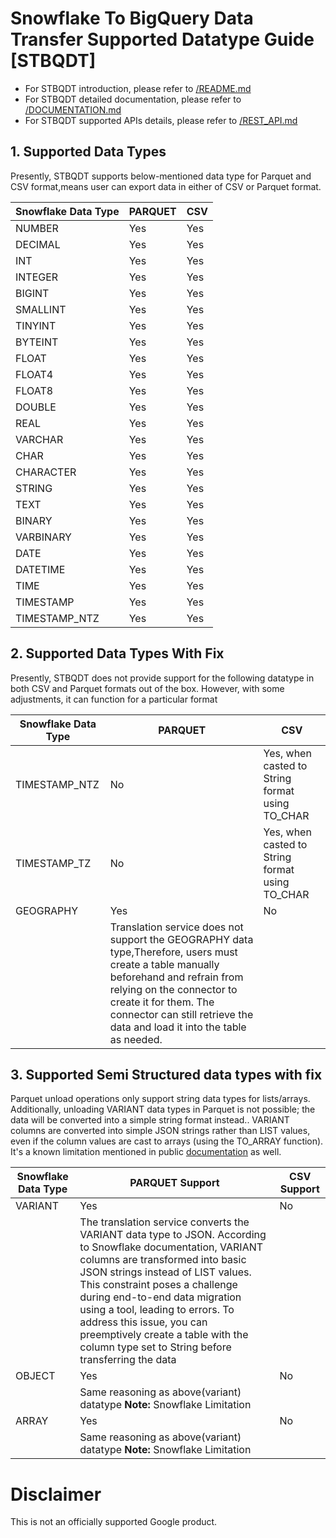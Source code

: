 # Snowflake To BigQuery Data Transfer Supported Datatype Guide [STBQDT]

* For STBQDT introduction, please refer to [/README.md](../README.md)
* For STBQDT detailed documentation, please refer to [/DOCUMENTATION.md](DOCUMENTATION.md)
* For STBQDT supported APIs details, please refer to [/REST_API.md](REST_API.md)

## 1. Supported Data Types

Presently, STBQDT supports below-mentioned data type for Parquet and CSV format,means user can export data in either of CSV or Parquet format.

| Snowflake Data Type | PARQUET | CSV |
|----------------------|---------|-----|
| NUMBER               | Yes     | Yes |
| DECIMAL              | Yes     | Yes |
| INT                  | Yes     | Yes |
| INTEGER              | Yes     | Yes |
| BIGINT               | Yes     | Yes |
| SMALLINT             | Yes     | Yes |
| TINYINT              | Yes     | Yes |
| BYTEINT              | Yes     | Yes |
| FLOAT                | Yes     | Yes |
| FLOAT4               | Yes     | Yes |
| FLOAT8               | Yes     | Yes |
| DOUBLE               | Yes     | Yes |
| REAL                 | Yes     | Yes |
| VARCHAR              | Yes     | Yes |
| CHAR                 | Yes     | Yes |
| CHARACTER            | Yes     | Yes |
| STRING               | Yes     | Yes |
| TEXT                 | Yes     | Yes |
| BINARY               | Yes     | Yes |
| VARBINARY            | Yes     | Yes |
| DATE                 | Yes     | Yes |
| DATETIME             | Yes     | Yes |
| TIME                 | Yes     | Yes |
| TIMESTAMP            | Yes     | Yes |
| TIMESTAMP_NTZ        | Yes     | Yes |

## 2. Supported Data Types With Fix

Presently, STBQDT does not provide support for the following datatype in both CSV and Parquet formats out of the box. However, 
with some adjustments, it can function for a particular format

| Snowflake Data Type | PARQUET                                                                                                                                                                                                                                                                 | CSV                                             |
|---------------------|-------------------------------------------------------------------------------------------------------------------------------------------------------------------------------------------------------------------------------------------------------------------------|-------------------------------------------------|
| TIMESTAMP_NTZ       | No                                                                                                                                                                                                                                                                      | Yes, when casted to String format using TO_CHAR |
| TIMESTAMP_TZ        | No                                                                                                                                                                                                                                                                      | Yes, when casted to String format using TO_CHAR |
| GEOGRAPHY           | Yes                                                                                                                                                                                                                                                                     | No                                              |
|                     | Translation service does not support the GEOGRAPHY data type,Therefore, users must create a table manually beforehand and refrain from relying on the connector to create it for them. The connector can still retrieve the data and load it into the table as needed.  |                                                 |

## 3. Supported Semi Structured data types with fix

Parquet unload operations only support string data types for lists/arrays. Additionally, unloading VARIANT data types in Parquet is not possible; the data will be converted into a simple string format instead..
VARIANT columns are converted into simple JSON strings rather than LIST values, even if the column values are cast to arrays (using the TO_ARRAY function).  It's a known limitation mentioned in public [documentation](https://docs.snowflake.com/en/sql-reference/sql/copy-into-location) as well.

| Snowflake Data Type | PARQUET Support                                                                                                                                                                                                                                                                                                                                                                                                       | CSV  Support |
|---------------------|-----------------------------------------------------------------------------------------------------------------------------------------------------------------------------------------------------------------------------------------------------------------------------------------------------------------------------------------------------------------------------------------------------------------------|--------------|
|VARIANT             | Yes                                                                                                                                                                                                                                                                                                                                                                                                                   | No           |
|                     | The translation service converts the VARIANT data type to JSON. According to Snowflake documentation, VARIANT columns are transformed into basic JSON strings instead of LIST values. This constraint poses a challenge during end-to-end data migration using a tool, leading to errors. To address this issue, you can preemptively create a table with the column type set to String before transferring the data  |
| OBJECT              | Yes                                                                                                                                                                                                                                                                                                                                                                                                                   | No           |     
|                     | Same reasoning  as above(variant) datatype **Note:** Snowflake Limitation                                                                                                                                                                                                                                                                                                                                             |              |
| ARRAY               | Yes                                                                                                                                                                                                                                                                                                                                                                                                                   | No           |
|                     | Same reasoning as above(variant) datatype **Note:** Snowflake Limitation                                                                                                                                                                                                                                                                                                                                              |              |

# Disclaimer
This is not an officially supported Google product.